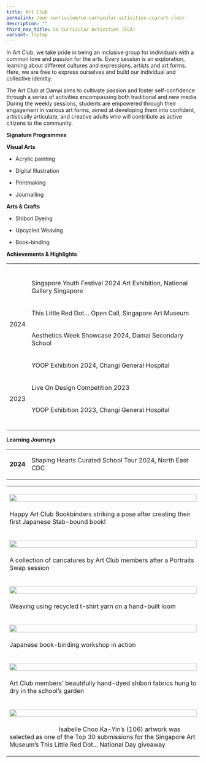 ```yaml
---
title: Art Club
permalink: /our-curriculum/co-curricular-activities-cca/art-club/
description: ""
third_nav_title: Co Curricular Activities (CCA)
variant: tiptap
---
```

<p>In Art Club, we take pride in being an inclusive group for individuals
with a common love and passion for the arts. Every session is an exploration,
learning about different cultures and expressions, artists and art forms.
Here, we are free to express ourselves and build our individual and collective
identity.</p>
<p>The Art Club at Damai aims to cultivate passion and foster self-confidence
through a series of activities encompassing both traditional and new media.
During the weekly sessions, students are empowered through their engagement
in various art forms, aimed at developing them into confident, artistically
articulate, and creative adults who will contribute as active citizens
to the community.&nbsp;</p>
<p><strong>Signature Programmes</strong>
</p>
<p><strong>Visual Arts</strong>
</p>
<ul data-tight="true" class="tight">
<li>
<p>Acrylic painting</p>
</li>
<li>
<p>Digital Illustration</p>
</li>
<li>
<p>Printmaking</p>
</li>
<li>
<p>Journalling</p>
</li>
</ul>
<p><strong>Arts &amp; Crafts</strong>
</p>
<ul data-tight="true" class="tight">
<li>
<p>Shibori Dyeing</p>
</li>
<li>
<p>Upcycled Weaving</p>
</li>
<li>
<p>Book-binding</p>
</li>
</ul>
<p><strong>Achievements&nbsp;&amp; Highlights</strong>
</p>
<table style="minWidth: 100px">
<colgroup>
<col>
<col>
<col>
<col>
</colgroup>
<tbody>
<tr>
<td rowspan="1" colspan="1">
<p></p>
</td>
<td rowspan="1" colspan="1">
<p></p>
</td>
<td rowspan="1" colspan="1">
<p></p>
</td>
<td rowspan="1" colspan="1">
<p></p>
</td>
</tr>
<tr>
<td rowspan="4" colspan="1">
<p>2024</p>
</td>
<td rowspan="1" colspan="3">
<p>Singapore Youth Festival 2024 Art Exhibition, National Gallery Singapore</p>
</td>
</tr>
<tr>
<td rowspan="1" colspan="3">
<p>This Little Red Dot… Open Call, Singapore Art Museum</p>
</td>
</tr>
<tr>
<td rowspan="1" colspan="3">
<p>Aesthetics Week Showcase 2024, Damai Secondary School</p>
</td>
</tr>
<tr>
<td rowspan="1" colspan="3">
<p>YOOP Exhibition 2024, Changi General Hospital</p>
</td>
</tr>
<tr>
<td rowspan="2" colspan="1">
<p>2023</p>
</td>
<td rowspan="1" colspan="3">
<p>Live On Design Competition 2023</p>
</td>
</tr>
<tr>
<td rowspan="1" colspan="3">
<p>YOOP Exhibition 2023, Changi General Hospital</p>
</td>
</tr>
<tr>
<td rowspan="1" colspan="1">
<p></p>
</td>
<td rowspan="1" colspan="1">
<p></p>
</td>
<td rowspan="1" colspan="1">
<p></p>
</td>
<td rowspan="1" colspan="1">
<p></p>
</td>
</tr>
</tbody>
</table>
<p><strong>Learning Journeys</strong>
</p>
<table style="minWidth: 100px">
<colgroup>
<col>
<col>
<col>
<col>
</colgroup>
<tbody>
<tr>
<td rowspan="1" colspan="1">
<p><strong>2024</strong>
</p>
</td>
<td rowspan="1" colspan="3">
<p>Shaping Hearts Curated School Tour 2024, North East CDC</p>
</td>
</tr>
</tbody>
</table>
<table style="minWidth: 25px">
<colgroup>
<col>
</colgroup>
<tbody>
<tr>
<th rowspan="1" colspan="1">
<p></p>
<div class="isomer-image-wrapper">
<img style="width: 100%" height="auto" width="100%" alt="" src="/images/CCA/Art Club/ArtClub_2025_01.jpg">
</div>
</th>
</tr>
<tr>
<td rowspan="1" colspan="1">
<p>Happy Art Club Bookbinders striking a pose after creating their first
Japanese Stab-bound book!</p>
</td>
</tr>
<tr>
<td rowspan="1" colspan="1">
<p></p>
<div class="isomer-image-wrapper">
<img style="width: 100%" height="auto" width="100%" alt="" src="/images/CCA/Art Club/ArtClub_2025_02.jpg">
</div>
</td>
</tr>
<tr>
<td rowspan="1" colspan="1">
<p>A collection of caricatures by Art Club members after a Portraits Swap
session</p>
</td>
</tr>
<tr>
<td rowspan="1" colspan="1">
<p></p>
<div class="isomer-image-wrapper">
<img style="width: 100%" height="auto" width="100%" alt="" src="/images/CCA/Art Club/ArtClub_2025_03.jpg">
</div>
</td>
</tr>
<tr>
<td rowspan="1" colspan="1">
<p>Weaving using recycled t-shirt yarn on a hand-built loom</p>
</td>
</tr>
<tr>
<td rowspan="1" colspan="1">
<p></p>
<div class="isomer-image-wrapper">
<img style="width: 100%" height="auto" width="100%" alt="" src="/images/CCA/Art Club/ArtClub_2025_04.jpg">
</div>
</td>
</tr>
<tr>
<td rowspan="1" colspan="1">
<p>Japanese book-binding workshop in action</p>
</td>
</tr>
<tr>
<td rowspan="1" colspan="1">
<p></p>
<div class="isomer-image-wrapper">
<img style="width: 100%" height="auto" width="100%" alt="" src="/images/CCA/Art Club/ArtClub_2025_06.jpg">
</div>
</td>
</tr>
<tr>
<td rowspan="1" colspan="1">
<p>Art Club members’ beautifully hand-dyed shibori fabrics hung to dry in
the school’s garden</p>
</td>
</tr>
<tr>
<td rowspan="1" colspan="1">
<p></p>
<div class="isomer-image-wrapper">
<img style="width: 100%" height="auto" width="100%" alt="" src="/images/CCA/Art Club/ArtClub_2025_07.jpg">
</div>
</td>
</tr>
<tr>
<td rowspan="1" colspan="1">
<p>&nbsp;&nbsp;&nbsp;&nbsp;&nbsp;&nbsp;&nbsp;&nbsp;&nbsp;&nbsp;&nbsp;&nbsp;&nbsp;&nbsp;&nbsp;&nbsp;&nbsp;&nbsp;&nbsp;&nbsp;&nbsp;&nbsp;&nbsp;&nbsp;&nbsp;&nbsp;&nbsp;&nbsp;
&nbsp;Isabelle Choo Ka-Yin’s (106) artwork was selected as one of the Top
30 submissions for the Singapore Art Museum’s&nbsp;This&nbsp;Little&nbsp;Red&nbsp;Dot...
National Day giveaway</p>
</td>
</tr>
</tbody>
</table>
<p></p>
